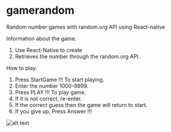 # gamerandom
Random number games with random.org API using React-native


Information about the game.

1.	Use React-Native to create
2.	Retrieves the number through the random.org API.


How to play.
1.	Press StartGame !!! To start playing.
2.	Enter the number 1000-9999.
3.	Press PLAY !!! To play game.
4.	If it is not correct, re-enter.
5.	If the correct guess then the game will return to start.
6.	If you give up, Press Answer !!!


![alt text](hhttp://www.mx7.com/i/22b/FivOTx.png)
